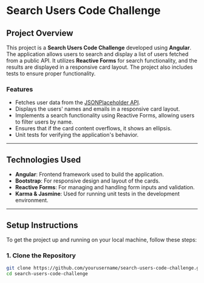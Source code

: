 # **Search Users Code Challenge**

## **Project Overview**

This project is a **Search Users Code Challenge** developed using **Angular**. The application allows users to search and display a list of users fetched from a public API. It utilizes **Reactive Forms** for search functionality, and the results are displayed in a responsive card layout. The project also includes tests to ensure proper functionality.

### **Features**
- Fetches user data from the [JSONPlaceholder API](https://jsonplaceholder.typicode.com/users).
- Displays the users' names and emails in a responsive card layout.
- Implements a search functionality using Reactive Forms, allowing users to filter users by name.
- Ensures that if the card content overflows, it shows an ellipsis.
- Unit tests for verifying the application's behavior.

---

## **Technologies Used**

- **Angular**: Frontend framework used to build the application.
- **Bootstrap**: For responsive design and layout of the cards.
- **Reactive Forms**: For managing and handling form inputs and validation.
- **Karma & Jasmine**: Used for running unit tests in the development environment.

---

## **Setup Instructions**

To get the project up and running on your local machine, follow these steps:

### **1. Clone the Repository**
```bash
git clone https://github.com/yourusername/search-users-code-challenge.git
cd search-users-code-challenge
